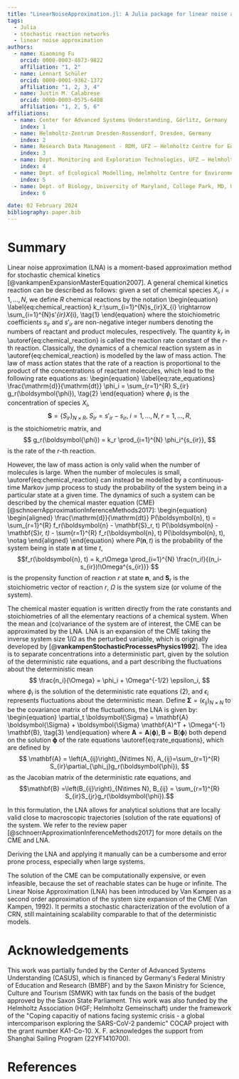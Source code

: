 ```yaml
---
title: "LinearNoiseApproximation.jl: A Julia package for linear noise approximation of stochastic reaction networks"
tags:
  - Julia
  - stochastic reaction networks
  - linear noise approximation
authors:
  - name: Xiaoming Fu
    orcid: 0000-0003-4073-9822
    affiliation: "1, 2"
  - name: Lennart Schüler
    orcid: 0000-0001-9362-1372
    affiliation: "1, 2, 3, 4"
  - name: Justin M. Calabrese
    orcid: 0000-0003-0575-6408
    affiliation: "1, 2, 5, 6"
affiliations:
  - name: Center for Advanced Systems Understanding, Görlitz, Germany
    index: 1
  - name: Helmholtz-Zentrum Dresden-Rossendorf, Dresden, Germany
    index: 2
  - name: Research Data Management - RDM, UFZ – Helmholtz Centre for Environmental Research, Leipzig, Germany
    index: 3
  - name: Dept. Monitoring and Exploration Technologies, UFZ – Helmholtz Centre for Environmental Research, Leipzig, Germany
    index: 4
  - name: Dept. of Ecological Modelling, Helmholtz Centre for Environmental Research – UFZ, Leipzig, Germany
    index: 5
  - name: Dept. of Biology, University of Maryland, College Park, MD, USA
    index: 6

date: 02 February 2024
bibliography: paper.bib
---
```




# Summary


Linear noise approximation (LNA) is a moment-based approximation method for stochastic chemical kinetics [@vankampenExpansionMasterEquation2007]. A general chemical kinetics reaction can be described as follows: given a set of chemical species $X_{i}, i = 1, \ldots, N$, we define $R$ chemical reactions by the notation
\begin{equation}
    \label{eq:chemical_reaction}
        k_r:\sum_{i=1}^{N}s_{ir}X_{i} \rightarrow \sum_{i=1}^{N}s'_{ir}X_{i}, \tag{1}
\end{equation}
where the stoichiometric coefficients $s_{ir}$ and $s'_{ir}$ are non-negative integer numbers denoting the numbers of reactant and product molecules, respectively. The quantity $k_r$ in \autoref{eq:chemical_reaction} is called the reaction rate constant of the $r$-th reaction. Classically, the dynamics of a chemical reaction system as in \autoref{eq:chemical_reaction} is modelled by the law of mass action. The law of mass action states that the rate of a reaction is proportional to the product of the concentrations of reactant molecules, which lead to the following rate equations as:
\begin{equation}
    \label{eq:rate_equations}
    \frac{\mathrm{d}}{\mathrm{dt}} \phi_i = \sum_{r=1}^{R} S_{ir} g_r(\boldsymbol{\phi}), \tag{2}
\end{equation}
where $\phi_i$ is the concentration of species $X_i$, 
$$
\boldsymbol{S} = \{S_{ir}\}_{N\times R},\; S_{ir}=s'_{ir} - s_{ir},\; i=1,\ldots,N,\; r=1,\ldots,R,
$$
is the stoichiometric matrix, and 
$$
g_r(\boldsymbol{\phi}) = k_r \prod_{i=1}^{N} \phi_i^{s_{ir}}, 
$$
is the rate of the $r$-th reaction. 

However, the law of mass action is only valid when the number of molecules is large. When the number of molecules is small, \autoref{eq:chemical_reaction} can instead be modelled by a continuous-time Markov jump process to study the probability of the system being in a particular state at a given time. The dynamics of such a system can be described by the chemical master equation (CME) [@schnoerrApproximationInferenceMethods2017]:
\begin{equation}
    \begin{aligned}
        \frac{\mathrm{d}}{\mathrm{dt}} P(\boldsymbol{n}, t) = \sum_{r=1}^{R} f_r(\boldsymbol{n} - \mathbf{S}_r, t) P(\boldsymbol{n} - \mathbf{S}_r, t) - \sum_{r=1}^{R} f_r(\boldsymbol{n}, t) P(\boldsymbol{n}, t), \notag
    \end{aligned}
\end{equation}
where $P(\boldsymbol{n}, t)$ is the probability of the system being in state $\boldsymbol{n}$ at time $t$, 
$$f_r(\boldsymbol{n}, t) = k_r\Omega \prod_{i=1}^{N} \frac{n_i!}{(n_i-s_{ir})!\Omega^{s_{ir}}} $$
is the propensity function of reaction $r$ at state $\boldsymbol{n}$, and $\mathbf{S}_r$ is the stoichiometric vector of reaction $r$, $\Omega$ is the system size (or volume of the system).

The chemical master equation is written directly from the rate constants and stoichiometries of all the elementary reactions of a chemical system.
When the mean and (co)variance of the system are of interest, the CME can be approximated by the LNA.
LNA is an expansion of the CME taking the inverse system size $1/\Omega$ as the perturbed variable, which is originally developed by [@**vankampenStochasticProcessesPhysics1992**]. The idea is to separate concentrations into a deterministic part, given by the solution of the deterministic rate equations, and a part describing the fluctuations about the deterministic mean
$$
\frac{n_i}{\Omega} = \phi_i  + \Omega^{-1/2} \epsilon_i,
$$
where $\phi_i$ is the solution of the deterministic rate equations (2), and $\epsilon_i$ represents fluctuations about the deterministic mean. Define $\boldsymbol{\Sigma}=\left(\epsilon_{ij}\right)_{N\times N}$ to be the covariance matrix of the fluctuations, the LNA is given by:
\begin{equation}
    \partial_t \boldsymbol{\Sigma} = \mathbf{A} \boldsymbol{\Sigma} + \boldsymbol{\Sigma} \mathbf{A}^T +  \Omega^{-1} \mathbf{B}, \tag{3}
\end{equation}
where $\mathbf{A}=\mathbf{A}(\boldsymbol{\phi}),\, \mathbf{B}=\mathbf{B}(\boldsymbol{\phi})$ both depend on the solution $\boldsymbol{\phi}$ of the rate equations \autoref{eq:rate_equations}, which are defined by 
$$ \mathbf{A} = \left(A_{ij}\right)_{N\times N}, A_{ij}=\sum_{r=1}^{R} S_{ir}\partial_{\phi_j}g_r(\boldsymbol{\phi}),
$$
as the Jacobian matrix of the deterministic rate equations, and 
$$\mathbf{B} =\left(B_{ij}\right)_{N\times N}, B_{ij} = \sum_{r=1}^{R} S_{ir}S_{jr}g_r(\boldsymbol{\phi}).$$

In this formulation, the LNA allows for analytical solutions that are locally valid close to macroscopic trajectories (solution of the rate equations) of the system. We refer to the review paper [@schnoerrApproximationInferenceMethods2017] for more details on the CME and LNA.


Deriving the LNA and applying it manually can be a cumbersome and error prone process, especially when large systems.

The solution of the CME can be computationally expensive, or even infeasible, because the set of reachable states can be huge or inﬁnite. The Linear Noise Approximation (LNA) has been introduced by Van Kampen as a second order approximation of the system size expansion of the CME (Van Kampen, 1992). It permits a stochastic characterization of the evolution of a CRN, still maintaining scalability comparable to that of the deterministic models.


# Acknowledgements

This work was partially funded by the Center of Advanced Systems Understanding (CASUS), which is financed by Germany's Federal Ministry of Education and Research (BMBF) and by the Saxon Ministry for Science, Culture and Tourism (SMWK) with tax funds on the basis of the budget approved by the Saxon State Parliament. This work was also funded by the Helmholtz Association (HGF; Helmholtz Gemeinschaft) under the framework of the "Coping capacitiy of nations facing systemic crisis - a global intercomparison exploring the SARS-CoV-2 pandemic" COCAP project with the grant number KA1-Co-10. X. F. acknowledges the support from Shanghai Sailing Program (22YF1410700).

# References

